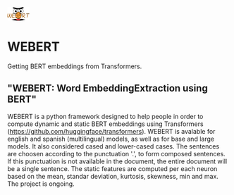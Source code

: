 <p align="leftr">
  <img src="https://github.com/PauPerezT/WEBERT/blob/master/logo_wb.png" width="50" title="logo">

</p> 

# WEBERT
Getting BERT embeddings from Transformers.

## "WEBERT: Word EmbeddingExtraction using BERT"

WEBERT is a python framework designed to help people in order to compute dynamic and static BERT embeddings using Transformers (https://github.com/huggingface/transformers). WEBERT is avalable for english and spanish (multilingual) models, as well as for base and large models. It also considered cased and lower-cased cases. The sentences are choosen according to the punctuation '.', to form composed sentences. If this punctuation is not available in the document, the entire document will be a single sentence. The static features are computed per each neuron based on the mean, standar deviation, kurtosis, skewness, min and max. The project is ongoing.
